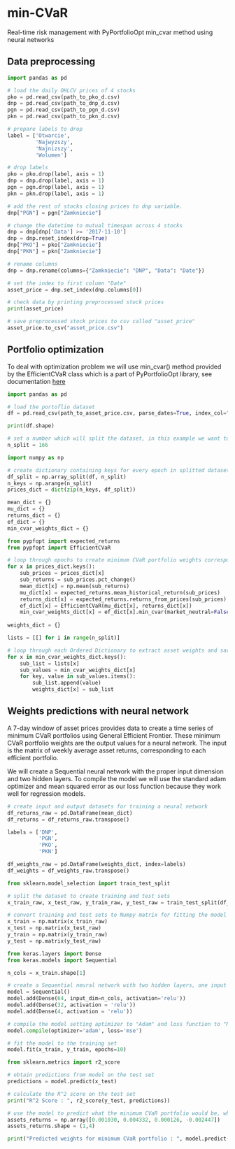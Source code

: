 # min-CVaR
Real-time risk management with PyPortfolioOpt min_cvar method using neural networks

## Data preprocessing

```python
import pandas as pd

# load the daily OHLCV prices of 4 stocks
pko = pd.read_csv(path_to_pko_d.csv)
dnp = pd.read_csv(path_to_dnp_d.csv)
pgn = pd.read_csv(path_to_pgn_d.csv)
pkn = pd.read_csv(path_to_pkn_d.csv)

# prepare labels to drop
label = ['Otwarcie',
         'Najwyzszy',
         'Najnizszy',
         'Wolumen']

# drop labels
pko = pko.drop(label, axis = 1)
dnp = dnp.drop(label, axis = 1)
pgn = pgn.drop(label, axis = 1)
pkn = pkn.drop(label, axis = 1)

# add the rest of stocks closing prices to dnp variable. 
dnp["PGN"] = pgn["Zamkniecie"]

# change the datetime to mutual timespan across 4 stocks
dnp = dnp[dnp['Data'] >= '2017-11-10']
dnp = dnp.reset_index(drop=True)
dnp["PKO"] = pko["Zamkniecie"]
dnp["PKN"] = pkn["Zamkniecie"]

# rename columns 
dnp = dnp.rename(columns={"Zamkniecie": "DNP", "Data": "Date"})

# set the index to first column "Date"
asset_price = dnp.set_index(dnp.columns[0])

# check data by printing preprocessed stock prices
print(asset_price)

# save preprocessed stock prices to csv called "asset_price"
asset_price.to_csv("asset_price.csv")
```

## Portfolio optimization
To deal with optimization problem we will use min_cvar() method provided by the EfficientCVaR class which is a part of PyPortfolioOpt library, see documentation [here](https://pyportfolioopt.readthedocs.io/en/latest/GeneralEfficientFrontier.html)

```python
import pandas as pd

# load the portoflio dataset
df = pd.read_csv(path_to_asset_price.csv, parse_dates=True, index_col="Date")

print(df.shape)

# set a number which will split the dataset, in this example we want to split data into a 7-day window of asset prices
n_split = 166

import numpy as np

# create dictionary containing keys for every epoch in splitted dataset
df_split = np.array_split(df, n_split)
n_keys = np.arange(n_split)
prices_dict = dict(zip(n_keys, df_split))

mean_dict = {}
mu_dict = {}
returns_dict = {}
ef_dict = {}
min_cvar_weights_dict = {}

from pypfopt import expected_returns
from pypfopt import EfficientCVaR

# loop through epochs to create minimum CVaR portfolio weights corresponding to each epoch
for x in prices_dict.keys():
    sub_prices = prices_dict[x]
    sub_returns = sub_prices.pct_change()
    mean_dict[x] = np.mean(sub_returns)
    mu_dict[x] = expected_returns.mean_historical_return(sub_prices)
    returns_dict[x] = expected_returns.returns_from_prices(sub_prices)
    ef_dict[x] = EfficientCVaR(mu_dict[x], returns_dict[x])
    min_cvar_weights_dict[x] = ef_dict[x].min_cvar(market_neutral=False)
    
weights_dict = {}

lists = [[] for i in range(n_split)]

# loop through each Ordered Dictionary to extract asset weights and save them as dictionary called "weights_dict" 
for x in min_cvar_weights_dict.keys():
    sub_list = lists[x]
    sub_values = min_cvar_weights_dict[x]
    for key, value in sub_values.items():
        sub_list.append(value)
        weights_dict[x] = sub_list
```

## Weights predictions with neural network
A 7-day window of asset prices provides data to create a time series of minimum CVaR portfolios using General Efficient Frontier. These minimum CVaR portfolio weights are the output values for a neural network. The input is the matrix of weekly average asset returns, corresponding to each efficient portfolio.

We will create a Sequential neural network with the proper input dimension and two hidden layers. To compile the model we will use the standard adam optimizer and mean squared error as our loss function because they work well for regression models.

```python
# create input and output datasets for training a neural network 
df_returns_raw = pd.DataFrame(mean_dict)
df_returns = df_returns_raw.transpose()

labels = ['DNP',
          'PGN', 
          'PKO', 
          'PKN']

df_weights_raw = pd.DataFrame(weights_dict, index=labels)
df_weights = df_weights_raw.transpose()

from sklearn.model_selection import train_test_split

# split the dataset to create training and test sets
x_train_raw, x_test_raw, y_train_raw, y_test_raw = train_test_split(df_returns, df_weights, test_size=.3, random_state=123)

# convert training and test sets to Numpy matrix for fitting the model
x_train = np.matrix(x_train_raw)
x_test = np.matrix(x_test_raw)
y_train = np.matrix(y_train_raw)
y_test = np.matrix(y_test_raw)

from keras.layers import Dense
from keras.models import Sequential

n_cols = x_train.shape[1]

# create a Sequential neural network with two hidden layers, one input layer and one output layer using the ReLU activation
model = Sequential() 
model.add(Dense(64, input_dim=n_cols, activation='relu')) 
model.add(Dense(32, activation = 'relu')) 
model.add(Dense(4, activation = 'relu'))

# compile the model setting aptimizer to "Adam" and loss function to "Mean Squared Error"
model.compile(optimizer='adam', loss='mse')

# fit the model to the training set 
model.fit(x_train, y_train, epochs=10)

from sklearn.metrics import r2_score

# obtain predictions from model on the test set
predictions = model.predict(x_test)

# calculate the R^2 score on the test set
print("R^2 Score : ", r2_score(y_test, predictions))

# use the model to predict what the minimum CVaR portfolio would be, when new asset data is presented
assets_returns = np.array([0.001030, 0.004332, 0.000126, -0.002447]) 
assets_returns.shape = (1,4) 

print("Predicted weights for minimum CVaR portfolio : ", model.predict(assets_returns))
```
